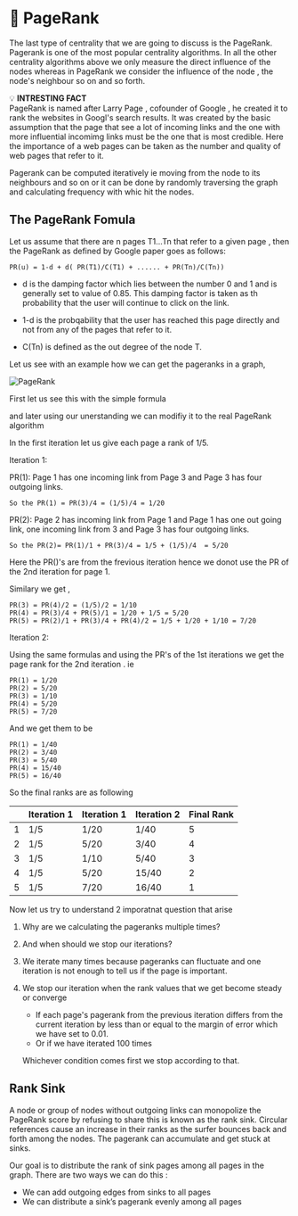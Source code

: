 # :leaves: PageRank 
The last type of centrality that we are going to discuss is the PageRank.
Pagerank is one of the most popular centrality algorithms. In all the other centrality algorithms above we only measure the direct influence of the nodes whereas in PageRank we consider the influence of the node , the node's neighbour so on and so forth.

 :bulb: <b> INTRESTING FACT </b> <br>
PageRank is named after Larry Page , cofounder of Google , he created it to rank the websites in Googl's search results. It was created by the basic assumption that the page that see a lot of incoming links and the one with more influential incomimg links must be the one that is most credible. Here the importance of a web pages can be taken as the number and quality of web pages that refer to it.


Pagerank can be computed iteratively ie moving from the node to its neighbours and so on or it can be done by randomly traversing the graph and calculating  frequency with whic hit the nodes.

## The PageRank Fomula

Let us assume that there are n pages T1...Tn that refer to a given page , then the PageRank as defined by Google paper goes as follows:

```
PR(u) = 1-d + d( PR(T1)/C(T1) + ...... + PR(Tn)/C(Tn))
```

- d is the damping factor which lies between the number 0 and 1  and is generally set to value of 0.85. This damping factor is taken as th probability that the user will continue to click on the link.

- 1-d is the probqability that the user has reached this page directly and not from any of the pages that refer to it.
- C(Tn) is defined as the out degree of the node T.


Let us see with an example how we can get the pageranks in a graph,

![PageRank](/PageRank_ex_.png "Text to show on mouseover")

First let us see this with the simple formula  
<!-- PR(u) =    PR(v)/|out(v)|  check this part  -->
and later using our unerstanding we can modifiy it to the real PageRank algorithm 

In the first iteration let us give each page a rank of 1/5. 

Iteration 1:

PR(1): Page 1 has one incoming link from Page 3 and Page 3 has four outgoing links. 

```
So the PR(1) = PR(3)/4 = (1/5)/4 = 1/20
```

PR(2): Page 2 has incoming link from Page 1 and Page 1 has one out going link, one incoming link from 3 and Page 3 has four outgoing links. 

```
So the PR(2)= PR(1)/1 + PR(3)/4 = 1/5 + (1/5)/4  = 5/20 
```
Here the PR()'s are from the frevious iteration hence we donot use the PR of the 2nd iteration for page 1.

Similary we get ,

```
PR(3) = PR(4)/2 = (1/5)/2 = 1/10
PR(4) = PR(3)/4 + PR(5)/1 = 1/20 + 1/5 = 5/20
PR(5) = PR(2)/1 + PR(3)/4 + PR(4)/2 = 1/5 + 1/20 + 1/10 = 7/20
```

Iteration 2: 

Using the same formulas and using the PR's of the 1st iterations we get the page rank for the 2nd iteration .
ie 

```
PR(1) = 1/20
PR(2) = 5/20
PR(3) = 1/10
PR(4) = 5/20
PR(5) = 7/20
```

And we get them to be

```
PR(1) = 1/40
PR(2) = 3/40
PR(3) = 5/40
PR(4) = 15/40
PR(5) = 16/40
```

So the final ranks are as following 

|     | Iteration 1| Iteration 1| Iteration 2| Final Rank|
|-----|------------|------------|------------|-----------|
| 1   |  1/5       |     1/20       |     1/40       |    5       |
| 2   |  1/5       |       5/20     |         3/40   |     4      |
| 3   |  1/5       |       1/10     |        5/40    |      3     |
| 4   |  1/5       |          5/20  |        15/40    |      2     |
| 5   |  1/5       |         7/20   |        16/40    |       1    |


Now let us try to understand 2 imporatnat question that arise 
1. Why are we calculating the pageranks multiple times?
2. And when should we stop our iterations?

1. We iterate many times because pageranks can fluctuate and one iteration is not enough to tell us if the page is important.

2. We stop our iteration when the rank values that we get become steady or converge
   - If each page's pagerank from the previous iteration differs from the current iteration by less than or equal to the margin of error which we have set to 0.01.
   - Or if we have iterated 100 times

   Whichever condition comes  first we stop according to that.

## Rank Sink 

A node or group of nodes  without outgoing links can monopolize the PageRank score by refusing to share this is known as the rank sink. Circular references cause an increase in their ranks as the surfer bounces back and forth among the nodes. The pagerank can accumulate and get stuck at sinks.

Our goal is to distribute the rank of sink pages among all pages in the graph. There are two ways we can do this :
- We can add outgoing edges from sinks to all pages
- We can distribute a sink’s pagerank evenly among all pages 

<!-- ### Handle Sinks - Adding Edges Method
1. After you have determined which pages are sinks, add outgoing
edges from each sink to every page in your graph, including the
sinks. (This should be done before the main loop and should only
be done once).
2. Remember to update the sinks' number of outgoing edges. (This
should also be done before the main loop).
3. Within the main body of your loop, after you clone your _current
array of pageranks into your _previous array, be sure to reset
the entirety of _current to be 0.0.

### Handle Sinks - Distribute Rank Method
Pseudocode for handleSinks() - you should call this at the start of every
iteration of the algorithm and set that to be each current page’s rank before
updating it:
1. For each sink, set its updated rank to be the sink’s previous rank divided
by the number of total pages and sum all of the sinks’ updated ranks.
2. For every page in the graph, set the new rank to be the sum of the sinks’
updated ranks. -->
